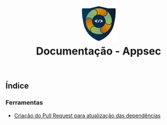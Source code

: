 <h1 align="center">
  <img src="resources/appsec.png" alt="Logo de Appsec" width="100">
  <br>
 Documentação  - Appsec
</h1>
<br>

## Índice

###  Ferramentas 

- [Criação do Pull Request para atualização das dependências](Dependabot-PullRequest.md)





